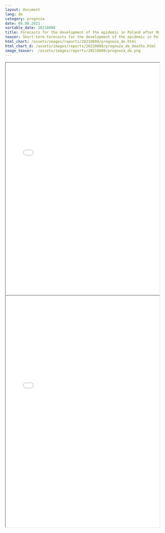 ```yaml
---
layout: document
lang: de
category: prognoza
date: 08.08.2021
sortable_date: 20210808
title: Forecasts for the development of the epidemic in Poland after 08.08.2021
teaser: Short-term Forecasts for the development of the epidemic in Poland.
html_chart: /assets/images/reports/20210808/prognoza_de.html
html_chart_d: /assets/images/reports/20210808/prognoza_de_deaths.html
image_teaser:  /assets/images/reports/20210808/prognoza_de.png
---
```


<div style="text-align: center" class="row 80%">
    <span class="image fit">
        <iframe src="{{ page.html_chart }}" alt="" style="width: 100%; height:54em;"></iframe>
    </span>
</div>


<div style="text-align: center" class="row 80%">
    <span class="image fit">
        <iframe src="{{ page.html_chart_d }}" alt="" style="width: 100%; height:54em;"></iframe>
    </span>
</div>
